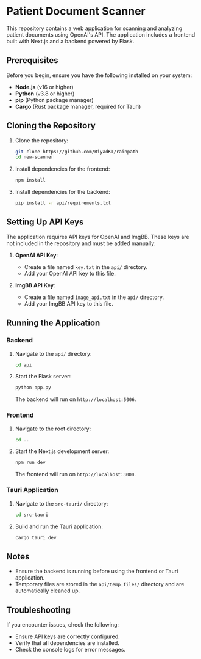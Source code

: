 # Patient Document Scanner

This repository contains a web application for scanning and analyzing patient documents using OpenAI's API. The application includes a frontend built with Next.js and a backend powered by Flask.

## Prerequisites

Before you begin, ensure you have the following installed on your system:

- **Node.js** (v16 or higher)
- **Python** (v3.8 or higher)
- **pip** (Python package manager)
- **Cargo** (Rust package manager, required for Tauri)

## Cloning the Repository

1. Clone the repository:

   ```bash
   git clone https://github.com/RiyadKT/rainpath
   cd new-scanner
   ```

2. Install dependencies for the frontend:

   ```bash
   npm install
   ```

3. Install dependencies for the backend:

   ```bash
   pip install -r api/requirements.txt
   ```

## Setting Up API Keys

The application requires API keys for OpenAI and ImgBB. These keys are not included in the repository and must be added manually:

1. **OpenAI API Key**:
   - Create a file named `key.txt` in the `api/` directory.
   - Add your OpenAI API key to this file.

2. **ImgBB API Key**:
   - Create a file named `image_api.txt` in the `api/` directory.
   - Add your ImgBB API key to this file.

## Running the Application

### Backend

1. Navigate to the `api/` directory:

   ```bash
   cd api
   ```

2. Start the Flask server:

   ```bash
   python app.py
   ```

   The backend will run on `http://localhost:5006`.

### Frontend

1. Navigate to the root directory:

   ```bash
   cd ..
   ```

2. Start the Next.js development server:

   ```bash
   npm run dev
   ```

   The frontend will run on `http://localhost:3000`.

### Tauri Application

1. Navigate to the `src-tauri/` directory:

   ```bash
   cd src-tauri
   ```

2. Build and run the Tauri application:

   ```bash
   cargo tauri dev
   ```

## Notes

- Ensure the backend is running before using the frontend or Tauri application.
- Temporary files are stored in the `api/temp_files/` directory and are automatically cleaned up.

## Troubleshooting

If you encounter issues, check the following:

- Ensure API keys are correctly configured.
- Verify that all dependencies are installed.
- Check the console logs for error messages.
